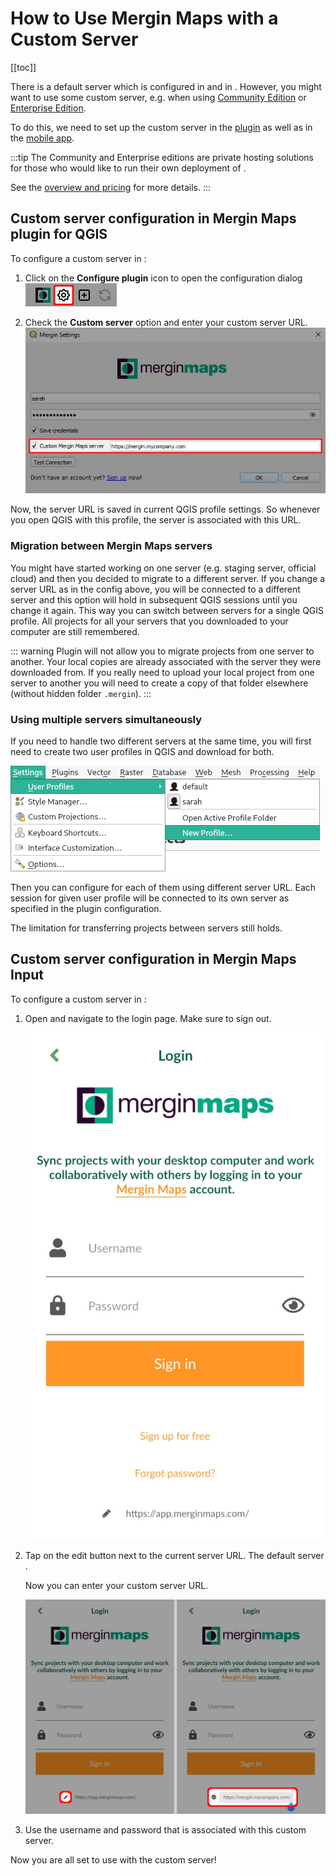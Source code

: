 # How to Use Mergin Maps with a Custom Server
[[toc]]

There is a default server <AppDomainNameLink /> which is configured in <QGISPluginName /> and in <MobileAppName />. However, you might want to use some custom server, e.g. when using [<MainPlatformName /> Community Edition](../../dev/mergince/) or [<MainPlatformName /> Enterprise Edition](../../dev/merginmaps-ee/).

To do this, we need to set up the custom server in the [plugin](#custom-server-configuration-in-mergin-maps-plugin-for-qgis) as well as in the [mobile app](#custom-server-configuration-in-mergin-maps-input).

:::tip
The <MainPlatformName /> Community and Enterprise editions are private hosting solutions for those who would like to run their own deployment of <MainPlatformNameLink />. 

See the [overview and pricing](https://merginmaps.com/pricing-for-ce-and-ee) for more details.
:::

## Custom server configuration in Mergin Maps plugin for QGIS
To configure a custom <MainPlatformName /> server in <QGISPluginName />:

1. Click on the **Configure <MainPlatformName /> plugin** icon to open the configuration dialog
![Mergin Maps plugin configure icon](./configure-plugin.jpg "Mergin Maps plugin configure icon")

2. Check the **Custom <MainPlatformName /> server** option and enter your custom server URL.
![Custom server in Mergin Maps plugin for QGIS setup](./config_dialog.jpg "Custom server in Mergin Maps plugin for QGIS setup")

Now, the server URL is saved in current QGIS profile settings. So whenever you open QGIS with this profile, the <MainPlatformName /> server is associated with this URL. 

### Migration between Mergin Maps servers

You might have started working on one server (e.g. staging server, official cloud) and then you decided to migrate to a different <MainPlatformName />  server. If you change a server URL as in the config above, you will be connected to a different server and this option will hold in subsequent QGIS sessions until you change it again. This way you can switch between servers for a single QGIS profile. All projects for all your servers that you downloaded to your computer are still remembered. 

::: warning
 Plugin will not allow you to migrate projects from one server to another. Your local copies are already associated with the server they were downloaded from. If you really need to upload your local project from one server to another you will need to create a copy of that folder elsewhere (without hidden folder `.mergin`).
:::

### Using multiple servers simultaneously

If you need to handle two different servers at the same time, you will first need to create two user profiles in QGIS and download <QGISPluginName /> for both.

![QGIS new profile](./new_profile.jpg "Create new profile in QGIS")

Then you can configure <QGISPluginName /> for each of them using different server URL. Each session for given user profile will be connected to its own <MainPlatformName /> server as specified in the plugin configuration.

The limitation for transferring projects between servers still holds.

## Custom server configuration in Mergin Maps Input
To configure a custom <MainPlatformName /> server in <MobileAppName />:

1. Open <MobileAppName /> and navigate to the login page. Make sure to sign out.
 
   ![Mergin Maps Input Login](../../field/input-sign-in.jpg "Mergin Maps Input Login")

2. Tap on the edit button next to the current server URL. The default server <AppDomainNameLink />.

   Now you can enter your custom server URL.

   ![Custom server in Mergin Maps Input](./custom-server-mobile-app.jpg "Custom server in Mergin Maps Input")

3. Use the username and password that is associated with this custom server.

Now you are all set to use <MobileAppName /> with the custom server!
